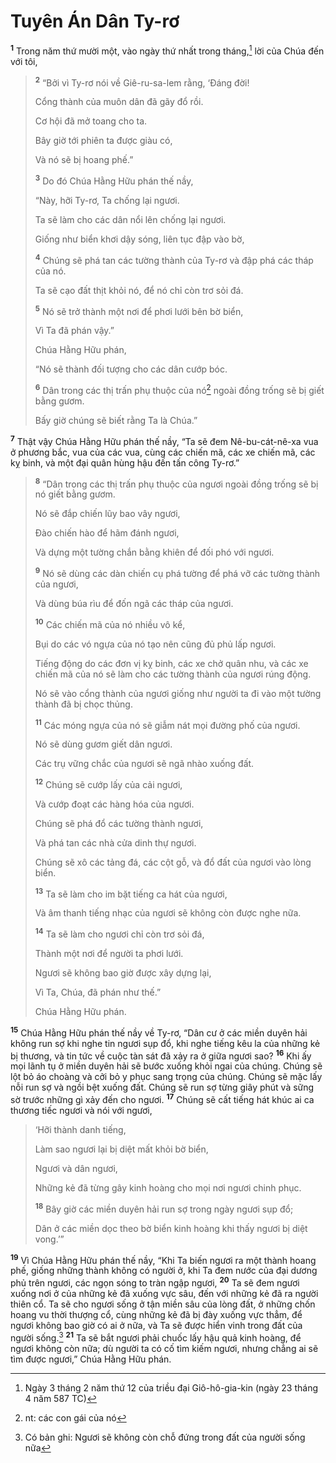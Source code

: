 # Tuyên Án Dân Ty-rơ
<sup><b>1</b></sup> Trong năm thứ mười một, vào ngày thứ nhất trong tháng,[^1-e1f3f0ff-7d52-42bb-b2d7-fb0588ff5f14] lời của Chúa đến với tôi,

> <sup><b>2</b></sup> “Bởi vì Ty-rơ nói về Giê-ru-sa-lem rằng, ‘Ðáng đời!
> 
> Cổng thành của muôn dân đã gãy đổ rồi.
> 
> Cơ hội đã mở toang cho ta.
> 
> Bây giờ tới phiên ta được giàu có,
> 
> Và nó sẽ bị hoang phế.”
> 
> <sup><b>3</b></sup> Do đó Chúa Hằng Hữu phán thế nầy,
> 
> “Này, hỡi Ty-rơ, Ta chống lại ngươi.
> 
> Ta sẽ làm cho các dân nổi lên chống lại ngươi.
> 
> Giống như biển khơi dậy sóng, liên tục đập vào bờ,
> 
> <sup><b>4</b></sup> Chúng sẽ phá tan các tường thành của Ty-rơ và đập phá các tháp của nó.
> 
> Ta sẽ cạo đất thịt khỏi nó, để nó chỉ còn trơ sỏi đá.
> 
> <sup><b>5</b></sup> Nó sẽ trở thành một nơi để phơi lưới bên bờ biển,
> 
> Vì Ta đã phán vậy.”
> 
> Chúa Hằng Hữu phán,
> 
> “Nó sẽ thành đối tượng cho các dân cướp bóc.
> 
> <sup><b>6</b></sup> Dân trong các thị trấn phụ thuộc của nó[^2-e1f3f0ff-7d52-42bb-b2d7-fb0588ff5f14] ngoài đồng trống sẽ bị giết bằng gươm.
> 
> Bấy giờ chúng sẽ biết rằng Ta là Chúa.”

<sup><b>7</b></sup> Thật vậy Chúa Hằng Hữu phán thế nầy, “Ta sẽ đem Nê-bu-cát-nê-xa vua ở phương bắc, vua của các vua, cùng các chiến mã, các xe chiến mã, các kỵ binh, và một đại quân hùng hậu đến tấn công Ty-rơ.”

> <sup><b>8</b></sup> “Dân trong các thị trấn phụ thuộc của ngươi ngoài đồng trống sẽ bị nó giết bằng gươm.
> 
> Nó sẽ đắp chiến lũy bao vây ngươi,
> 
> Ðào chiến hào để hãm đánh ngươi,
> 
> Và dựng một tường chắn bằng khiên để đối phó với ngươi.
> 
> <sup><b>9</b></sup> Nó sẽ dùng các dàn chiến cụ phá tường để phá vỡ các tường thành của ngươi,
> 
> Và dùng búa rìu để đốn ngã các tháp của ngươi.
> 
> <sup><b>10</b></sup> Các chiến mã của nó nhiều vô kể,
> 
> Bụi do các vó ngựa của nó tạo nên cũng đủ phủ lấp ngươi.
> 
> Tiếng động do các đơn vị kỵ binh, các xe chở quân nhu, và các xe chiến mã của nó sẽ làm cho các tường thành của ngươi rúng động.
> 
> Nó sẽ vào cổng thành của ngươi giống như người ta đi vào một tường thành đã bị chọc thủng.
> 
> <sup><b>11</b></sup> Các móng ngựa của nó sẽ giẫm nát mọi đường phố của ngươi.
> 
> Nó sẽ dùng gươm giết dân ngươi.
> 
> Các trụ vững chắc của ngươi sẽ ngã nhào xuống đất.
> 
> <sup><b>12</b></sup> Chúng sẽ cướp lấy của cải ngươi,
> 
> Và cướp đoạt các hàng hóa của ngươi.
> 
> Chúng sẽ phá đổ các tường thành ngươi,
> 
> Và phá tan các nhà cửa dinh thự ngươi.
> 
> Chúng sẽ xô các tảng đá, các cột gỗ, và đổ đất của ngươi vào lòng biển.
> 
> <sup><b>13</b></sup> Ta sẽ làm cho im bặt tiếng ca hát của ngươi,
> 
> Và âm thanh tiếng nhạc của ngươi sẽ không còn được nghe nữa.
> 
> <sup><b>14</b></sup> Ta sẽ làm cho ngươi chỉ còn trơ sỏi đá,
> 
> Thành một nơi để người ta phơi lưới.
> 
> Ngươi sẽ không bao giờ được xây dựng lại,
> 
> Vì Ta, Chúa, đã phán như thế.”
> 
> Chúa Hằng Hữu phán.

<sup><b>15</b></sup> Chúa Hằng Hữu phán thế nầy về Ty-rơ, “Dân cư ở các miền duyên hải không run sợ khi nghe tin ngươi sụp đổ, khi nghe tiếng kêu la của những kẻ bị thương, và tin tức về cuộc tàn sát đã xảy ra ở giữa ngươi sao? <sup><b>16</b></sup> Khi ấy mọi lãnh tụ ở miền duyên hải sẽ bước xuống khỏi ngai của chúng. Chúng sẽ lột bỏ áo choàng và cởi bỏ y phục sang trọng của chúng. Chúng sẽ mặc lấy nỗi run sợ và ngồi bệt xuống đất. Chúng sẽ run sợ từng giây phút và sững sờ trước những gì xảy đến cho ngươi. <sup><b>17</b></sup> Chúng sẽ cất tiếng hát khúc ai ca thương tiếc ngươi và nói với ngươi,

> ‘Hỡi thành danh tiếng,
> 
> Làm sao ngươi lại bị diệt mất khỏi bờ biển,
> 
> Ngươi và dân ngươi,
> 
> Những kẻ đã từng gây kinh hoàng cho mọi nơi ngươi chinh phục.
> 
> <sup><b>18</b></sup> Bây giờ các miền duyên hải run sợ trong ngày ngươi sụp đổ;
> 
> Dân ở các miền dọc theo bờ biển kinh hoàng khi thấy ngươi bị diệt vong.’”

<sup><b>19</b></sup> Vì Chúa Hằng Hữu phán thế nầy, “Khi Ta biến ngươi ra một thành hoang phế, giống những thành không có người ở, khi Ta đem nước của đại dương phủ trên ngươi, các ngọn sóng to tràn ngập ngươi, <sup><b>20</b></sup> Ta sẽ đem ngươi xuống nơi ở của những kẻ đã xuống vực sâu, đến với những kẻ đã ra người thiên cổ. Ta sẽ cho ngươi sống ở tận miền sâu của lòng đất, ở những chốn hoang vu thời thượng cổ, cùng những kẻ đã bị đày xuống vực thẳm, để ngươi không bao giờ có ai ở nữa, và Ta sẽ được hiển vinh trong đất của người sống.[^3-e1f3f0ff-7d52-42bb-b2d7-fb0588ff5f14] <sup><b>21</b></sup> Ta sẽ bắt ngươi phải chuốc lấy hậu quả kinh hoàng, để ngươi không còn nữa; dù người ta có cố tìm kiếm ngươi, nhưng chẳng ai sẽ tìm được ngươi,” Chúa Hằng Hữu phán.

[^1-e1f3f0ff-7d52-42bb-b2d7-fb0588ff5f14]: Ngày 3 tháng 2 năm thứ 12 của triều đại Giô-hô-gia-kin (ngày 23 tháng 4 năm 587 TC)
[^2-e1f3f0ff-7d52-42bb-b2d7-fb0588ff5f14]: nt: các con gái của nó
[^3-e1f3f0ff-7d52-42bb-b2d7-fb0588ff5f14]: Có bản ghi: Ngươi sẽ không còn chỗ đứng trong đất của người sống nữa